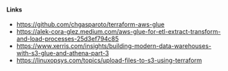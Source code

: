 #### Links
- https://github.com/chgasparoto/terraform-aws-glue
- https://alek-cora-glez.medium.com/aws-glue-for-etl-extract-transform-and-load-processes-25d3ef794c85
- https://www.xerris.com/insights/building-modern-data-warehouses-with-s3-glue-and-athena-part-3
- https://linuxopsys.com/topics/upload-files-to-s3-using-terraform
